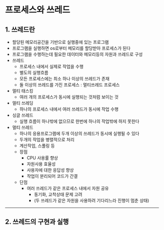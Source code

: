 # 프로세스와 쓰레드
## 1. 쓰레드란
- 할당된 메모리공간을 기반으로 실행중에 있는 프로그램
- 프로그램을 실행하면 os로부터 메모리를 할당받아 프로세스가 된다
- 프로그램을 수행하는데 필요한 데이터와 메모리등의 자원과 쓰레드로 구성
- 쓰레드
  - 프로세스 내에서 실제로 작업을 수행
  - 별도의 실행흐름
  - 모든 프로세스에는 최소 하나 이상의 쓰레드가 존재
  - 둘 이상의 쓰레드를 가진 프로세스 : 멀티쓰레드 프로세스
- 멀티 태스킹
  - 여러 개의 프로세스가 동시에 실행되는 것처럼 보이는 것
- 멀티 쓰레딩
  - 하나의 프로세스 내에서 여러 쓰레드가 동시에 작업 수행
- 싱글 쓰레드
  - 실행 흐름이 하나밖에 없으므로 한번에 하나의 작업밖에 하지 못한다
- 멀티 쓰레드
  - 하나의 응용프로그램에 두개 이상의 쓰레드가 동시에 실행될 수 있다
  - 두개의 작업을 병렬적으로 처리
  - 계산작업, 스풀링 등
  - 장점
    - CPU 사용률 향상
    - 자원사용 효율성
    - 사용자에 대한 응답성 향상
    - 작업이 분리되어 코드가 간결
  - 단점
    - 여러 쓰레드가 같은 프로세스 내에서 자원 공유
      - 동기화, 교착상태 문제 고려
      - (두 쓰레드가 같은 자원을 사용하려 기다리느라 진행이 멈춘 상태)   

***

## 2. 쓰레드의 구현과 실행
